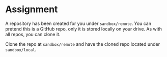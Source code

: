 # Assignment

A repository has been created for you under `sandbox/remote`. You can pretend this is a GitHub repo,
only it is stored locally on your drive. As with all repos, you can clone it.

Clone the repo at `sandbox/remote` and have the cloned repo located under `sandbox/local`.
